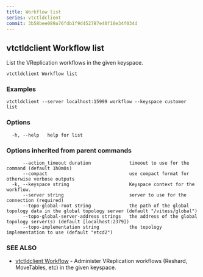 ```yaml
---
title: Workflow list
series: vtctldclient
commit: 3b58bee089a76fdb1f9d452787e40f10e34f034d
---
```

## vtctldclient Workflow list

List the VReplication workflows in the given keyspace.

```
vtctldclient Workflow list
```

### Examples

```
vtctldclient --server localhost:15999 workflow --keyspace customer list
```

### Options

```
  -h, --help   help for list
```

### Options inherited from parent commands

```
      --action_timeout duration              timeout to use for the command (default 1h0m0s)
      --compact                              use compact format for otherwise verbose outputs
  -k, --keyspace string                      Keyspace context for the workflow.
      --server string                        server to use for the connection (required)
      --topo-global-root string              the path of the global topology data in the global topology server (default "/vitess/global")
      --topo-global-server-address strings   the address of the global topology server(s) (default [localhost:2379])
      --topo-implementation string           the topology implementation to use (default "etcd2")
```

### SEE ALSO

* [vtctldclient Workflow](../)	 - Administer VReplication workflows (Reshard, MoveTables, etc) in the given keyspace.

